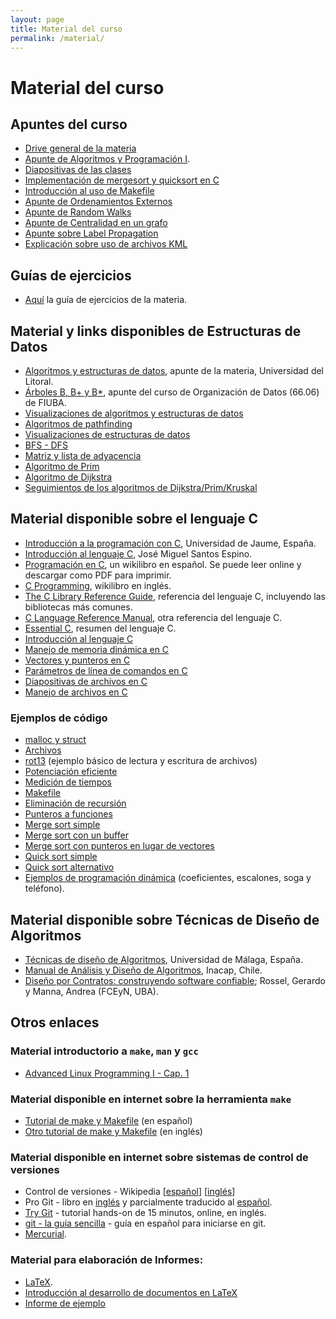 ```yaml
---
layout: page
title: Material del curso 
permalink: /material/
---
```


# Material del curso

## Apuntes del curso

  * [Drive general de la materia](https://drive.google.com/drive/folders/0B0x0VPz_v-f_ekhhQUpkay13RnM?usp=sharing)
  * [Apunte de Algoritmos y Programación I](https://drive.google.com/file/d/0B0KKEIBDHL7tdEQ3bFZ2M3VrZzA/view).
  * [Diapositivas de las clases](https://drive.google.com/drive/folders/1HCOatwNQiIC__CAEJa0u0Rb7DultMcmc?usp=sharing)
  * [Implementación de mergesort y quicksort en C](https://drive.google.com/open?id=1XPDf2z9J0v9dGlaTgqFj8pGL3RQUPMpb)
  * [Introducción al uso de Makefile](https://drive.google.com/open?id=1iMUDd8tPJ-uZrZWRlw7uTmfcM1CEAJva)
  * [Apunte de Ordenamientos Externos](ordenamientos_externos)
  * [Apunte de Random Walks](random_walks)
  * [Apunte de Centralidad en un grafo](centralidad)
  * [Apunte sobre Label Propagation](lavel_propagation)
  * [Explicación sobre uso de archivos KML](kml)

## Guías de ejercicios

   * [Aquí](guias) la guía de ejercicios de la materia.
 
## Material y links disponibles de Estructuras de Datos

* [Algoritmos y estructuras de datos](http://infofich.unl.edu.ar/upload/1fa23af675da8843347aec68bd6151b871472436.pdf), apunte de la materia, Universidad del Litoral.
* [Árboles B, B+ y B*](https://drive.google.com/open?id=1Inanv7DGbHiF7dCBOD6jxuxhsNz0Uz7j), apunte del curso de Organización de Datos (66.06) de FIUBA.
* [Visualizaciones de algoritmos y estructuras de datos](http://visualgo.net/)
* [Algoritmos de pathfinding](http://qiao.github.io/PathFinding.js/visual/)
* [Visualizaciones de estructuras de datos](https://www.cs.usfca.edu/~galles/visualization/Algorithms.html)
* [BFS - DFS](http://www.youtube.com/watch?v=or9xlA3YYzo)
* [Matriz y lista de adyacencia](http://www.youtube.com/watch?v=2guA5uMEmZQ)
* [Algoritmo de Prim](http://www.youtube.com/watch?v=BtGuZ-rrUeY)
* [Algoritmo de Dijkstra](http://www.youtube.com/watch?v=8Ls1RqHCOPw)
* [Seguimientos de los algoritmos de Dijkstra/Prim/Kruskal](http://weierstrass.is.tokushima-u.ac.jp/ikeda/suuri/dijkstra/Dijkstra.shtml)


## Material disponible sobre el lenguaje C

  * [Introducción a la programación con C](http://repositori.uji.es/xmlui/bitstream/handle/10234/24306/s29.pdf), Universidad de Jaume, España.
  * [Introducción al lenguaje C](http://ecaths1.s3.amazonaws.com/laboratorio2pui/366213571.curso_c.pdf), José Miguel Santos Espino.
  * [Programación en C](http://es.wikibooks.org/wiki/Programaci%C3%B3n_en_C), un wikilibro en español. Se puede leer online y descargar como PDF para imprimir.
  * [C Programming](http://en.wikibooks.org/wiki/C_Programming), wikilibro en inglés.
  * [The C Library Reference Guide](http://www.acm.uiuc.edu/webmonkeys/book/c_guide/), referencia del lenguaje C, incluyendo las bibliotecas más comunes.
  * [C Language Reference Manual](http://techpubs.sgi.com/library/dynaweb_docs/0650/SGI_Developer/books/CLanguageRef/sgi_html/index.html), otra referencia del lenguaje C.
  * [Essential C](http://cslibrary.stanford.edu/101/), resumen del lenguaje C.
  * [Introducción al lenguaje C](https://drive.google.com/open?id=17gyhdJwEcxxLVrD_X0AlPnZzQajXOFE5)
  * [Manejo de memoria dinámica en C](https://drive.google.com/open?id=1rwD-wgSSW0sjPdowHOg_3Uv7_gplJtAq)
  * [Vectores y punteros en C](https://drive.google.com/open?id=1J3uJd0SLZ1DHvPTf7H4ZaKPTwi2mRC0X)
  * [Parámetros de línea de comandos en C](https://drive.google.com/open?id=18tXTY-zwSTGlbeFHhyxQ9MAG1XJlZwyu)
  * [Diapositivas de archivos en C](https://drive.google.com/open?id=1ESqGw93lMLXCrtTl8rADlHSQV9BDpwWh)
  * [Manejo de archivos en C](https://drive.google.com/open?id=1v9Pvi72JvhMJCgVHFreBpK5mqApS3b4c)

### Ejemplos de código

  * [malloc y struct](https://drive.google.com/open?id=1L3-Hh9YWFa4_pZmsroA3frPClHcATsGf)
  * [Archivos](https://drive.google.com/open?id=1QJ2Z-Rd2ciTKIM-0R96q_jXI1dW4hzH5)
  * [rot13](https://drive.google.com/open?id=1GSTRmDn1aikcd9G5ujHIilA1525zPUJM) (ejemplo básico de lectura y escritura de archivos)
  * [Potenciación eficiente](https://drive.google.com/open?id=1OAhV9cmYYO0bbRGuABjYsN6alY2AeIUj)
  * [Medición  de tiempos](https://drive.google.com/open?id=1TtDg-XpgbJcDZjM44nCvHoTJ2Jv0Lw-a)
  * [Makefile](https://drive.google.com/open?id=15QDg5EmjCXVE_jrthNm-78TkG9fvG9K8)
  * [Eliminación de recursión](https://drive.google.com/open?id=1o3o1mqMfubTvy1Q4A7gHtoJ36MwzSki4)
  * [Punteros a funciones](https://drive.google.com/open?id=1vjQZalFTNfWXCYJEVL9sU4i8FcZSn2io)
  * [Merge sort simple](https://drive.google.com/open?id=109SXbXwH-HOoCzfHJERNeaJcyt7gcl_D)
  * [Merge sort con un buffer](https://drive.google.com/open?id=10bVMcFF57iFWjbHw-YBRndkRR-aJodSj)
  * [Merge sort con punteros en lugar de vectores](https://drive.google.com/open?id=1ISdUlErJziiO_3Do8i3HjYRBuHtJ5lW7)
  * [Quick sort simple](https://drive.google.com/open?id=1AU4HaMJZpe6F4C7YFNnVoNkYwyKBF0wc)
  * [Quick sort alternativo](https://drive.google.com/open?id=1wId-_djgfYMQB62lfgV5C4czm--MkNm_)
  * [Ejemplos de programación dinámica](https://drive.google.com/open?id=1d74zabP5mQ7V71ujqqheWShTOWkVgvjb) (coeficientes, escalones, soga y teléfono).

## Material disponible sobre Técnicas de Diseño de Algoritmos
* [Técnicas de diseño de Algoritmos](http://www.lcc.uma.es/~av/Libro/indice.html), Universidad de Málaga, España.
* [Manual de Análisis y Diseño de Algoritmos](http://colabora.inacap.cl/sedes/ssur/Asignatura%20Indtroduccion%20a%20la%20Programacn/An%C3%A1lisis%20de%20Algoritmo/Manual-Analisis%20de%20Algoritmos_v1.pdf), Inacap, Chile.
* [Diseño por Contratos: construyendo software confiable](http://www.revista.unam.mx/vol.4/num5/art11/art11.htm); Rossel, Gerardo y Manna, Andrea (FCEyN, UBA).

## Otros enlaces

### Material introductorio a `make`, `man` y `gcc`
  * [Advanced Linux Programming I - Cap. 1](http://www.advancedlinuxprogramming.com/alp-folder/alp-ch01-advanced-unix-programming-with-linux.pdf)

### Material disponible en internet sobre la herramienta `make`
  * [Tutorial de make y Makefile](http://arco.esi.uclm.es/~david.villa/doc/repo/make/make.html) (en español)
  * [Otro tutorial de make y Makefile](http://www.cs.rutgers.edu/~pxk/rutgers/notes/make/index.html) (en inglés)

### Material disponible en internet sobre sistemas de control de versiones
  * Control de versiones - Wikipedia [[español](https://es.wikipedia.org/wiki/Control_de_versiones)] [[inglés](https://en.wikipedia.org/wiki/Revision_control)]
  * Pro Git - libro en [inglés](http://git-scm.com/book) y parcialmente traducido al [español](http://git-scm.com/book/es).
  * [Try Git](http://try.github.io/) - tutorial hands-on de 15 minutos, online, en inglés.
  * [git - la guía sencilla](http://rogerdudler.github.io/git-guide/index.es.html) - guía en español para iniciarse en git.
  * [Mercurial](http://mercurial.selenic.com/).

### Material para elaboración de Informes:
  * [LaTeX](http://www.latex-project.org/).
  * [Introducción al desarrollo de documentos en LaTeX](https://drive.google.com/open?id=1CgB9Qsd_rkvYCW0f1qzh-p9FKe2jelHR)
  * [Informe de ejemplo](https://drive.google.com/open?id=11ufmyqYKWt18Ty3Wg0fxtjqU7slRU-MT)
